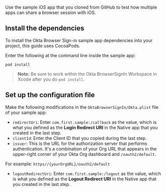 Use the sample iOS app that you <GuideLink link="../overview">cloned from GitHub</GuideLink> to test how multiple apps can share a browser session with iOS.

## Install the dependencies
To install the Okta Browser Sign-in sample app dependencies into your project, this guide uses <GuideLink link="../overview">CocoaPods</GuideLink>. 

Enter the following at the command line inside the sample app:

`pod install`

> **Note:** Be sure to work within the Okta BrowserSignIn Workspace in Xcode after you do `pod install`.

## Set up the configuration file
Make the following modifications in the `OktaBrowserSignIn/Okta.plist` file of your sample app:

* `redirectUri`: Enter `com.first.sample:/callback` as the value, which is what you defined as the **Login Redirect URI** in the Native app that you created in the <GuideLink link="../configure-oidc-native-apps">last step</GuideLink>. 
* `clientId`: Enter the Client ID that you copied during the <GuideLink link="../configure-oidc-native-apps">last step</GuideLink>.
* `issuer`: This is the URL for the authorization server that performs authentication. It's a combination of your Org URL that appears in the upper-right corner of your Okta Org dashboard and `/oauth2/default`.

For example: `https//{yourOrgURL}/oauth2/default`

* `logoutRedirectUri`: Enter `com.first.sample:/logout` as the value, which is what you defined as the **Logout Redirect URI** in the Native app that you created in the <GuideLink link="../configure-oidc-native-apps">last step</GuideLink>. 
